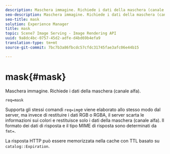 ```yaml
---
description: Maschera immagine. Richiede i dati della maschera (canale alfa).
seo-description: Maschera immagine. Richiede i dati della maschera (canale alfa).
seo-title: mask
solution: Experience Manager
title: mask
topic: Scene7 Image Serving - Image Rendering API
uuid: 9a8dc4bc-0757-45d2-adfe-d4bd69b4efa9
translation-type: tm+mt
source-git-commit: 7bc7b3a86fbcdc57cfdc31745fae3afc06e44b15

---
```



# mask{#mask}

Maschera immagine. Richiede i dati della maschera (canale alfa).

`req=mask`

Supporta gli stessi comandi `req=img`e viene elaborato allo stesso modo dal server, ma invece di restituire i dati RGB o RGBA, il server scarta le informazioni sui colori e restituisce solo i dati della maschera (canale alfa). Il formato dei dati di risposta e il tipo MIME di risposta sono determinati da `fmt=`.

La risposta HTTP può essere memorizzata nella cache con TTL basato su `catalog::Expiration`.
